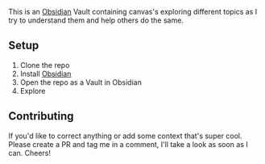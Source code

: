 This is an [Obsidian](https://obsidian.md/) Vault containing canvas's exploring different topics as I try to understand them and help others do the same.

## Setup

1. Clone the repo
2. Install [Obsidian](https://obsidian.md/)
3. Open the repo as a Vault in Obsidian
4. Explore

## Contributing

If you'd like to correct anything or add some context that's super cool. Please create a PR and tag me in a comment, I'll take a look as soon as I can. Cheers!
